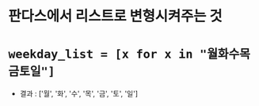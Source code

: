 # 판다스에서 리스트로 변형시켜주는 것
# `weekday_list = [x for x in "월화수목금토일"]`
 - 결과 : ['월', '화', '수', '목', '금', '토', '일']

